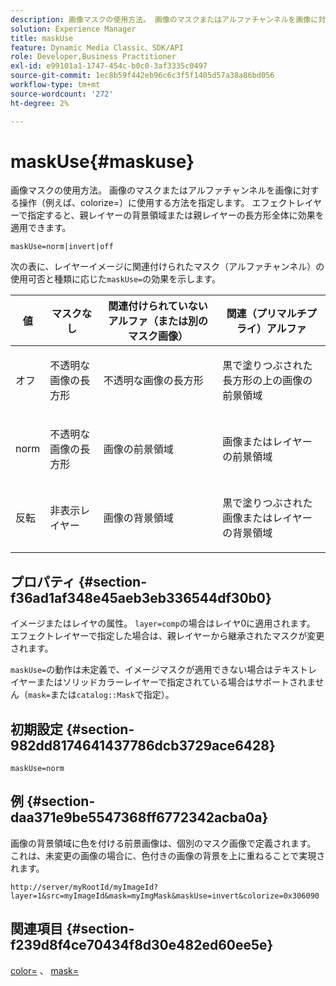 ```yaml
---
description: 画像マスクの使用方法。 画像のマスクまたはアルファチャンネルを画像に対する操作（例えば、colorize=）に使用する方法を指定します。 エフェクトレイヤーで指定すると、親レイヤーの背景領域または親レイヤーの長方形全体に効果を適用できます。
solution: Experience Manager
title: maskUse
feature: Dynamic Media Classic、SDK/API
role: Developer,Business Practitioner
exl-id: e99101a1-1747-454c-b0c0-3af3335c0497
source-git-commit: 1ec8b59f442eb96c6c3f5f1405d57a38a86bd056
workflow-type: tm+mt
source-wordcount: '272'
ht-degree: 2%

---
```


# maskUse{#maskuse}

画像マスクの使用方法。 画像のマスクまたはアルファチャンネルを画像に対する操作（例えば、colorize=）に使用する方法を指定します。 エフェクトレイヤーで指定すると、親レイヤーの背景領域または親レイヤーの長方形全体に効果を適用できます。

`maskUse=norm|invert|off`

次の表に、レイヤーイメージに関連付けられたマスク（アルファチャンネル）の使用可否と種類に応じた`maskUse=`の効果を示します。

<table id="table_B765F6A765F548948531AF26DA0B4360"> 
 <thead> 
  <tr> 
   <th class="entry"> <b> 値</b> </th> 
   <th class="entry"> <b> マスクなし</b> </th> 
   <th class="entry"> <b> 関連付けられていないアルファ（または別のマスク画像）</b> </th> 
   <th class="entry"> <b> 関連（プリマルチプライ）アルファ</b> </th> 
  </tr> 
 </thead>
 <tbody> 
  <tr> 
   <td> <p> <span class="codeph"> オフ </span> </p> </td> 
   <td> <p> 不透明な画像の長方形 </p> </td> 
   <td> <p> 不透明な画像の長方形 </p> </td> 
   <td> <p> 黒で塗りつぶされた長方形の上の画像の前景領域 </p> </td> 
  </tr> 
  <tr> 
   <td> <p> <span class="codeph"> norm  </span> </p> </td> 
   <td> <p> 不透明な画像の長方形 </p> </td> 
   <td> <p> 画像の前景領域 </p> </td> 
   <td> <p> 画像またはレイヤーの前景領域 </p> </td> 
  </tr> 
  <tr> 
   <td> <p> <span class="codeph"> 反転  </span> </p> </td> 
   <td> <p> 非表示レイヤー </p> </td> 
   <td> <p> 画像の背景領域 </p> </td> 
   <td> <p> 黒で塗りつぶされた画像またはレイヤーの背景領域 </p> </td> 
  </tr> 
 </tbody> 
</table>

## プロパティ {#section-f36ad1af348e45aeb3eb336544df30b0}

イメージまたはレイヤの属性。 `layer=comp`の場合はレイヤ0に適用されます。 エフェクトレイヤーで指定した場合は、親レイヤーから継承されたマスクが変更されます。

`maskUse=`の動作は未定義で、イメージマスクが適用できない場合はテキストレイヤーまたはソリッドカラーレイヤーで指定されている場合はサポートされません（`mask=`または`catalog::Mask`で指定）。

## 初期設定 {#section-982dd8174641437786dcb3729ace6428}

`maskUse=norm`

## 例 {#section-daa371e9be5547368ff6772342acba0a}

画像の背景領域に色を付ける前景画像は、個別のマスク画像で定義されます。 これは、未変更の画像の場合に、色付きの画像の背景を上に重ねることで実現されます。

`http://server/myRootId/myImageId?layer=1&src=myImageId&mask=myImgMask&maskUse=invert&colorize=0x306090`

## 関連項目 {#section-f239d8f4ce70434f8d30e482ed60ee5e}

[color=](/help/aem-is-ir-api/is-api/http-ref/image-serving-api-ref/c-http-protocol-reference/c-data-types/r-is-http-color.md) 、 [mask=](../../../../../is-api/http-ref/image-serving-api-ref/c-http-protocol-reference/c-command-reference/r-mask.md#reference-922254e027404fb890b850e2723ee06e)
